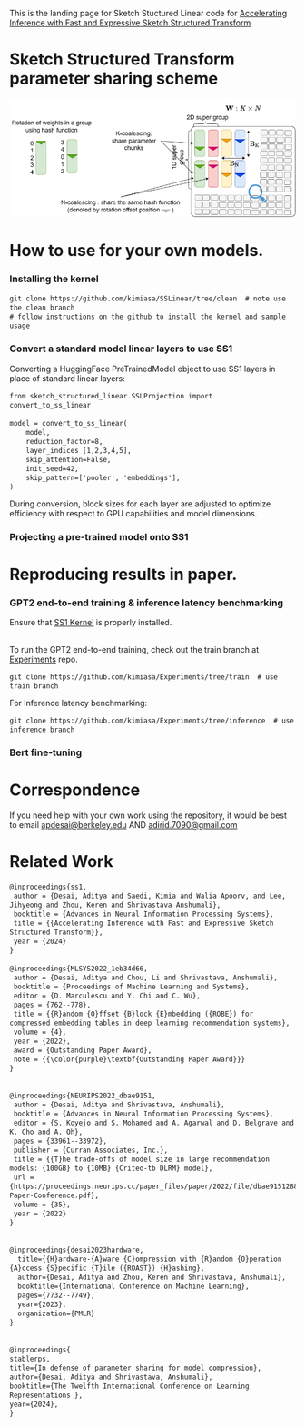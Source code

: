 This is the landing page for Sketch Stuctured Linear code for  [Accelerating Inference with Fast and Expressive Sketch Structured Transform](https://openreview.net/forum?id=nrgyOGU7ZP&referrer=%5BAuthor%20Console%5D(%2Fgroup%3Fid%3DNeurIPS.cc%2F2024%2FConference%2FAuthors%23your-submissions))

# Sketch Structured Transform parameter sharing scheme
![alt text](https://github.com/apd10/Sketch-Structured-Linear/blob/main/SSL1.png)


# How to use for your own models.

### Installing the kernel

```
git clone https://github.com/kimiasa/SSLinear/tree/clean  # note use the clean branch
# follow instructions on the github to install the kernel and sample usage
```

### Convert a standard model linear layers to use SS1

Converting a HuggingFace PreTrainedModel object to use SS1 layers in place of standard linear layers:
```
from sketch_structured_linear.SSLProjection import convert_to_ss_linear

model = convert_to_ss_linear(
    model,
    reduction_factor=8,
    layer_indices [1,2,3,4,5],
    skip_attention=False,
    init_seed=42,
    skip_pattern=['pooler', 'embeddings'],
)
```
During conversion, block sizes for each layer are adjusted to optimize efficiency with respect to GPU capabilities and model dimensions.

### Projecting a pre-trained model onto SS1


# Reproducing results in paper.

### GPT2 end-to-end training & inference latency benchmarking
Ensure that [SS1 Kernel](https://github.com/kimiasa/SSLinear/tree/clean) is properly installed. <br /><br />

To run the GPT2 end-to-end training, check out the train branch at [Experiments](https://github.com/kimiasa/Experiments/tree/train) repo.
```
git clone https://github.com/kimiasa/Experiments/tree/train  # use train branch
```
For Inference latency benchmarking:
```
git clone https://github.com/kimiasa/Experiments/tree/inference  # use inference branch
```

### Bert fine-tuning


# Correspondence
If you need help with your own work using the repository, it would be best to email apdesai@berkeley.edu AND adirid.7090@gmail.com 

# Related Work

```
@inproceedings{ss1,
 author = {Desai, Aditya and Saedi, Kimia and Walia Apoorv, and Lee, Jihyeong and Zhou, Keren and Shrivastava Anshumali},
 booktitle = {Advances in Neural Information Processing Systems},
 title = {{Accelerating Inference with Fast and Expressive Sketch Structured Transform}},
 year = {2024}
}

@inproceedings{MLSYS2022_1eb34d66,
 author = {Desai, Aditya and Chou, Li and Shrivastava, Anshumali},
 booktitle = {Proceedings of Machine Learning and Systems},
 editor = {D. Marculescu and Y. Chi and C. Wu},
 pages = {762--778},
 title = {{R}andom {O}ffset {B}lock {E}mbedding ({ROBE}) for compressed embedding tables in deep learning recommendation systems},
 volume = {4},
 year = {2022},
 award = {Outstanding Paper Award},
 note = {{\color{purple}\textbf{Outstanding Paper Award}}}
}


@inproceedings{NEURIPS2022_dbae9151,
 author = {Desai, Aditya and Shrivastava, Anshumali},
 booktitle = {Advances in Neural Information Processing Systems},
 editor = {S. Koyejo and S. Mohamed and A. Agarwal and D. Belgrave and K. Cho and A. Oh},
 pages = {33961--33972},
 publisher = {Curran Associates, Inc.},
 title = {{T}he trade-offs of model size in large recommendation models: {100GB} to {10MB} {Criteo-tb DLRM} model},
 url = {https://proceedings.neurips.cc/paper_files/paper/2022/file/dbae915128892556134f1c5375855590-Paper-Conference.pdf},
 volume = {35},
 year = {2022}
}


@inproceedings{desai2023hardware,
  title={{H}ardware-{A}ware {C}ompression with {R}andom {O}peration {A}ccess {S}pecific {T}ile ({ROAST}) {H}ashing},
  author={Desai, Aditya and Zhou, Keren and Shrivastava, Anshumali},
  booktitle={International Conference on Machine Learning},
  pages={7732--7749},
  year={2023},
  organization={PMLR}
}


@inproceedings{
stablerps,
title={In defense of parameter sharing for model compression},
author={Desai, Aditya and Shrivastava, Anshumali},
booktitle={The Twelfth International Conference on Learning Representations },
year={2024},
}

```

